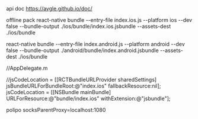 api doc
https://avgle.github.io/doc/

offline pack
react-native bundle --entry-file index.ios.js --platform ios --dev false --bundle-output ./ios/bundle/index.ios.jsbundle --assets-dest ./ios/bundle

react-native bundle --entry-file index.android.js --platform android --dev false --bundle-output ./android/bundle/index.android.jsbundle --assets-dest ./ios/bundle


//AppDelegate.m


//jsCodeLocation = [[RCTBundleURLProvider sharedSettings] jsBundleURLForBundleRoot:@"index.ios" fallbackResource:nil];
  jsCodeLocation = [[NSBundle mainBundle] URLForResource:@"bundle/index.ios" withExtension:@"jsbundle"];

polipo socksParentProxy=localhost:1080